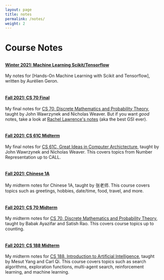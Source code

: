 ```yaml
---
layout: page
title: notes
permalink: /notes/
weight: 2
---
```


# **Course Notes**
<h2></h2>

#### **[Winter 2021: Machine Learning Scikit/Tensorflow](../notes/ml-book)**
My notes for [Hands-On Machine Learning with Scikit and Tensorflow], written by Aurélien Geron. 
<br/><br/> 

#### **[Fall 2021: CS 70 Final](../notes/cs70-f)**
My final notes for [CS 70, Discrete Mathematics and Probability Theory](https://www.eecs70.org/), taught by John Wawrzynek and Nicholas Weaver. But if you want *good* notes, take a look at [Rachel Lawrence's notes](https://rlaw.me/) (aka the best GSI ever).
<br/><br/>

#### **[Fall 2021: CS 61C Midterm](../notes/cs61c-m)**
My final notes for [CS 61C, Great Ideas in Computer Archictecture](https://cs61c.org/), taught by John Wawrzynek and Nicholas Weaver. This covers topics from Number Representation up to CALL.
<br/><br/> 

#### **[Fall 2021: Chinese 1A](../notes/chinese-1a)**
My midterm notes for Chinese 1A, taught by 张老师. This course covers topics such as greetings, hobbies, date/time, food, travel, and more.
<br/><br/> 

#### **[Fall 2021: CS 70 Midterm](../notes/cs70-m)**
My midterm notes for [CS 70, Discrete Mathematics and Probability Theory](https://www.eecs70.org/), taught by Babak Ayazifar and Satish Rao. This covers course topics up to counting.
<br/><br/> 

#### **[Fall 2021: CS 188 Midterm](../notes/cs188-m)**
My midterm notes for [CS 188, Introduction to Artificial Intelligence](https://inst.eecs.berkeley.edu/~cs188/su21/), taught by Mesut Yang and Carl Qi. This course covers topics such as search algorithms, exploration functions, multi-agent search, reinforcement learning, and machine learning.


